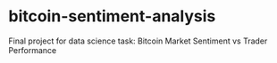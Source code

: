 # bitcoin-sentiment-analysis
Final project for data science task: Bitcoin Market Sentiment vs Trader Performance
